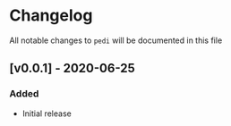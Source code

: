 # Changelog

All notable changes to `pedi` will be documented in this file

## [v0.0.1] - 2020-06-25
### Added
- Initial release
